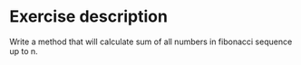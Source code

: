 # Exercise description
Write a method that will calculate sum of all numbers in fibonacci sequence up to n.

